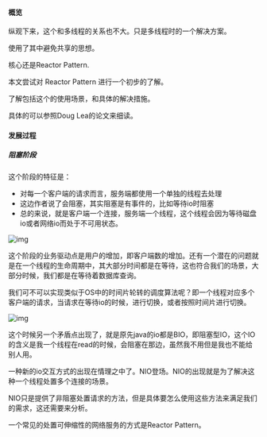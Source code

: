 #### 概览

纵观下来，这个和多线程的关系也不大。只是多线程时的一个解决方案。

使用了其中避免共享的思想。

核心还是Reactor Pattern.

本文尝试对 Reactor Pattern 进行一个初步的了解。

了解包括这个的使用场景，和具体的解决措施。

具体的可以参照Doug Lea的论文来细读。



#### 发展过程

##### 阻塞阶段

这个阶段的特征是：

- 对每一个客户端的请求而言，服务端都使用一个单独的线程去处理
- 这边作者说了会阻塞，其实阻塞是有事件的，比如等待io时阻塞
- 总的来说，就是客户端一个连接，服务端一个线程，这个线程会因为等待磁盘io或者网络io而处于不可用状态。

![img](https://static001.geekbang.org/resource/image/e7/e2/e712c37ea0483e9dde0d6efe76e687e2.png)



这个阶段的业务驱动点是用户的增加，即客户端数的增加。还有一个潜在的问题就是在一个线程的生命周期中，其大部分时间都是在等待，这也符合我们的场景，大部分时候，我们都是在等待着数据库查询。

我们可不可以实现类似于OS中的时间片轮转的调度算法呢？即一个线程对应多个客户端的请求，当请求在等待io的时候，进行切换，或者按照时间片进行切换。

![img](https://static001.geekbang.org/resource/image/ea/1f/eafed0787b82b0b428e1ec0927029f1f.png)

这个时候另一个矛盾点出现了，就是原先java的io都是BIO，即阻塞型IO，这个IO的含义是我一个线程在read的时候，会阻塞在那边，虽然我不用但是我也不能给别人用。

一种新的io交互方式的出现在情理之中了。NIO登场。NIO的出现就是为了解决这种一个线程处置多个连接的场景。

NIO只是提供了非阻塞处置请求的方法，但是具体要怎么使用这些方法来满足我们的需求，这还需要来分析。

一个常见的处置可伸缩性的网络服务的方式是Reactor Pattern。







